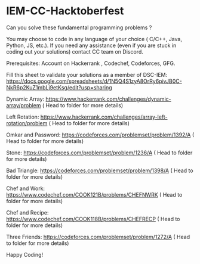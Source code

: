 # IEM-CC-Hacktoberfest
Can you solve these fundamental programming problems ?

You may choose to code in any language of your choice ( C/C++, Java, Python, JS, etc.). If you need any assistance (even if you are stuck in coding out your solutions) contact CC team on Discord.

Prerequisites: Account on Hackerrank , Codechef, Codeforces, GFG.

Fill this sheet to validate your solutions as a member of DSC-IEM: https://docs.google.com/spreadsheets/d/1N5Q4S1zyA8OrRy6pivJB0C-NkR6p2KuZ1mbLj9etKsg/edit?usp=sharing

Dynamic Array: https://www.hackerrank.com/challenges/dynamic-array/problem ( Head to folder for more details)

Left Rotation: https://www.hackerrank.com/challenges/array-left-rotation/problem ( Head to folder for more details)

Omkar and Password: https://codeforces.com/problemset/problem/1392/A ( Head to folder for more details)

Stone: https://codeforces.com/problemset/problem/1236/A ( Head to folder for more details)

Bad Triangle: https://codeforces.com/problemset/problem/1398/A ( Head to folder for more details)

Chef and Work: https://www.codechef.com/COOK121B/problems/CHEFNWRK ( Head to folder for more details)

Chef and Recipe: https://www.codechef.com/COOK118B/problems/CHEFRECP ( Head to folder for more details)

Three Friends: https://codeforces.com/problemset/problem/1272/A ( Head to folder for more details)

Happy Coding!
